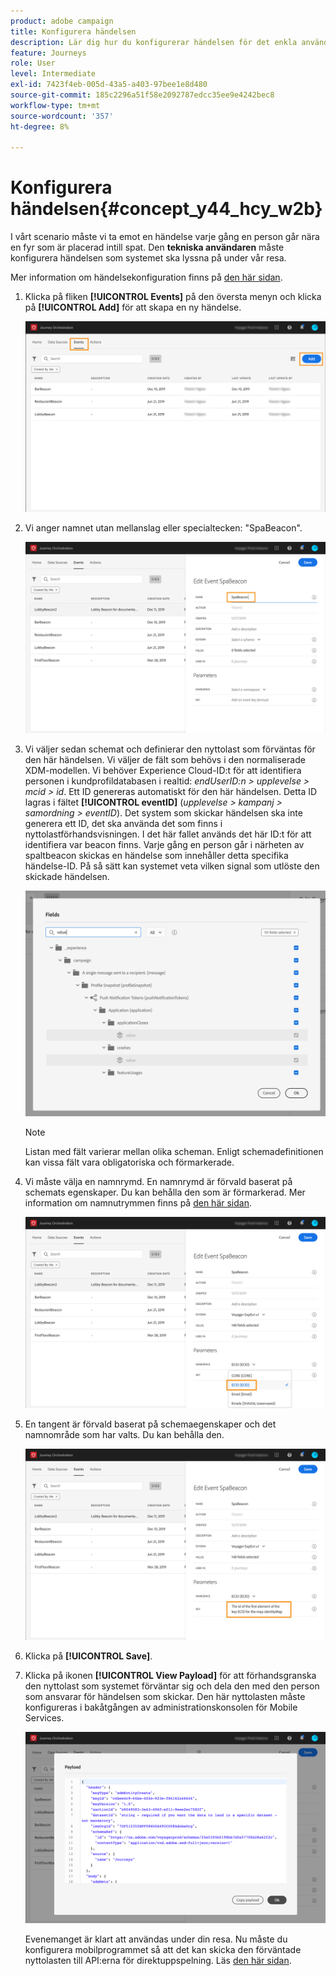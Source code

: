 ```yaml
---
product: adobe campaign
title: Konfigurera händelsen
description: Lär dig hur du konfigurerar händelsen för det enkla användningsfallet under resan
feature: Journeys
role: User
level: Intermediate
exl-id: 7423f4eb-005d-43a5-a403-97bee1e8d480
source-git-commit: 185c2296a51f58e2092787edcc35ee9e4242bec8
workflow-type: tm+mt
source-wordcount: '357'
ht-degree: 8%

---
```


# Konfigurera händelsen{#concept_y44_hcy_w2b}

I vårt scenario måste vi ta emot en händelse varje gång en person går nära en fyr som är placerad intill spat. Den **tekniska användaren** måste konfigurera händelsen som systemet ska lyssna på under vår resa.

Mer information om händelsekonfiguration finns på [den här sidan](../event/about-events.md).

1. Klicka på fliken **[!UICONTROL Events]** på den översta menyn och klicka på **[!UICONTROL Add]** för att skapa en ny händelse.

   ![](../assets/journeyuc1_1.png)

1. Vi anger namnet utan mellanslag eller specialtecken: &quot;SpaBeacon&quot;.

   ![](../assets/journeyuc1_2.png)

1. Vi väljer sedan schemat och definierar den nyttolast som förväntas för den här händelsen. Vi väljer de fält som behövs i den normaliserade XDM-modellen. Vi behöver Experience Cloud-ID:t för att identifiera personen i kundprofildatabasen i realtid: _endUserID:n > upplevelse > mcid > id_. Ett ID genereras automatiskt för den här händelsen. Detta ID lagras i fältet **[!UICONTROL eventID]** (_upplevelse > kampanj > samordning > eventID_). Det system som skickar händelsen ska inte generera ett ID, det ska använda det som finns i nyttolastförhandsvisningen. I det här fallet används det här ID:t för att identifiera var beacon finns. Varje gång en person går i närheten av spaltbeacon skickas en händelse som innehåller detta specifika händelse-ID. På så sätt kan systemet veta vilken signal som utlöste den skickade händelsen.

   ![](../assets/journeyuc1_3.png)

   >[!NOTE]
   >
   >Listan med fält varierar mellan olika scheman. Enligt schemadefinitionen kan vissa fält vara obligatoriska och förmarkerade.

1. Vi måste välja en namnrymd. En namnrymd är förvald baserat på schemats egenskaper. Du kan behålla den som är förmarkerad. Mer information om namnutrymmen finns på [den här sidan](../event/selecting-the-namespace.md).

   ![](../assets/journeyuc1_6.png)

1. En tangent är förvald baserat på schemaegenskaper och det namnområde som har valts. Du kan behålla den.

   ![](../assets/journeyuc1_5.png)

1. Klicka på **[!UICONTROL Save]**.

1. Klicka på ikonen **[!UICONTROL View Payload]** för att förhandsgranska den nyttolast som systemet förväntar sig och dela den med den person som ansvarar för händelsen som skickar. Den här nyttolasten måste konfigureras i bakåtgången av administrationskonsolen för Mobile Services.

   ![](../assets/journeyuc1_7.png)

   Evenemanget är klart att användas under din resa. Nu måste du konfigurera mobilprogrammet så att det kan skicka den förväntade nyttolasten till API:erna för direktuppspelning. Läs [den här sidan](../event/additional-steps-to-send-events-to-journey-orchestration.md).
